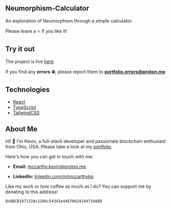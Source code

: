 ## Neumorphism-Calculator

An exploration of Neumorphism through a simple calculator.

Please leave a :star: if you like it!

## Try it out

The project is live [here](https://mccarthykp.github.io/Neumorphism-Calculator/)

If you find any **errors** :no_entry:, please report them to **portfolio.errors@proton.me**

## Technologies

* [React](https://react.dev/)
* [TypeScript](https://www.typescriptlang.org/)
* [TailwindCSS](https://tailwindcss.com/)

## About Me

Hi! :wave: I'm Kevin, a full-stack developer and passionate blockchain enthusiast from Ohio, USA. Please take a look at my [portfolio](https://www.kevinmccarthy.dev).

Here's how you can get in touch with me:

- **Email:** [mccarthy.kevin@proton.me](mailto:mccarthy.kevin@proton.me)

- **LinkedIn:** [linkedin.com/in/mccarthykp](linkedin.com/in/mccarthykp)

Like my work or love coffee as much as I do? You can support me by donating to this address!

`0x0BCB197132Ac1206c54341e44Ef062424473488B`
